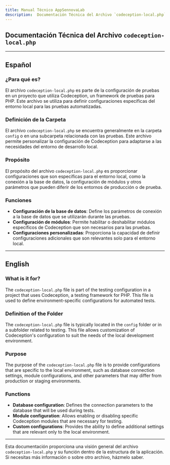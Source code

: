```yaml
---
title: Manual Técnico AppSennovaLab
description:  Documentación Técnica del Archivo `codeception-local.php`
---
```


## Documentación Técnica del Archivo `codeception-local.php`

---

## Español

### ¿Para qué es?
El archivo `codeception-local.php` es parte de la configuración de pruebas en un proyecto que utiliza Codeception, un framework de pruebas para PHP. Este archivo se utiliza para definir configuraciones específicas del entorno local para las pruebas automatizadas.

### Definición de la Carpeta
El archivo `codeception-local.php` se encuentra generalmente en la carpeta `config` o en una subcarpeta relacionada con las pruebas. Este archivo permite personalizar la configuración de Codeception para adaptarse a las necesidades del entorno de desarrollo local.

### Propósito
El propósito del archivo `codeception-local.php` es proporcionar configuraciones que son específicas para el entorno local, como la conexión a la base de datos, la configuración de módulos y otros parámetros que pueden diferir de los entornos de producción o de prueba.

### Funciones
- **Configuración de la base de datos**: Define los parámetros de conexión a la base de datos que se utilizarán durante las pruebas.
- **Configuración de módulos**: Permite habilitar o deshabilitar módulos específicos de Codeception que son necesarios para las pruebas.
- **Configuraciones personalizadas**: Proporciona la capacidad de definir configuraciones adicionales que son relevantes solo para el entorno local.

---

## English

### What is it for?
The `codeception-local.php` file is part of the testing configuration in a project that uses Codeception, a testing framework for PHP. This file is used to define environment-specific configurations for automated tests.

### Definition of the Folder
The `codeception-local.php` file is typically located in the `config` folder or in a subfolder related to testing. This file allows customization of Codeception's configuration to suit the needs of the local development environment.

### Purpose
The purpose of the `codeception-local.php` file is to provide configurations that are specific to the local environment, such as database connection settings, module configurations, and other parameters that may differ from production or staging environments.

### Functions
- **Database configuration**: Defines the connection parameters to the database that will be used during tests.
- **Module configuration**: Allows enabling or disabling specific Codeception modules that are necessary for testing.
- **Custom configurations**: Provides the ability to define additional settings that are relevant only to the local environment.

---

Esta documentación proporciona una visión general del archivo `codeception-local.php` y su función dentro de la estructura de la aplicación. Si necesitas más información o sobre otro archivo, házmelo saber.
